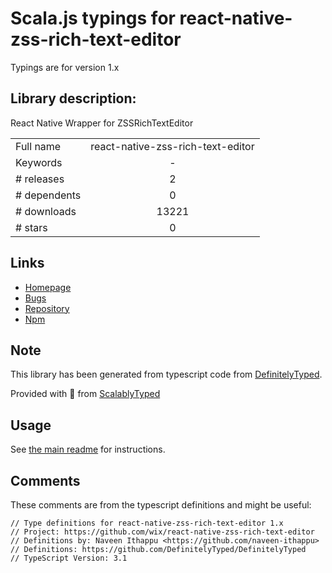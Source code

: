 
# Scala.js typings for react-native-zss-rich-text-editor

Typings are for version 1.x

## Library description:
React Native Wrapper for ZSSRichTextEditor

|                    |                 |
| ------------------ | :-------------: |
| Full name          | react-native-zss-rich-text-editor |
| Keywords           | - |
| # releases         | 2 |
| # dependents       | 0 |
| # downloads        | 13221 |
| # stars            | 0 |

## Links
- [Homepage](https://github.com/wix/react-native-zss-rich-text-editor#readme)
- [Bugs](https://github.com/wix/react-native-zss-rich-text-editor/issues)
- [Repository](https://github.com/wix/react-native-zss-rich-text-editor)
- [Npm](https://www.npmjs.com/package/react-native-zss-rich-text-editor)
    


## Note
This library has been generated from typescript code from [DefinitelyTyped](https://definitelytyped.org).

Provided with :purple_heart: from [ScalablyTyped](https://github.com/oyvindberg/ScalablyTyped)

## Usage
See [the main readme](../../readme.md) for instructions.

## Comments

These comments are from the typescript definitions and might be useful:
```
// Type definitions for react-native-zss-rich-text-editor 1.x
// Project: https://github.com/wix/react-native-zss-rich-text-editor
// Definitions by: Naveen Ithappu <https://github.com/naveen-ithappu>
// Definitions: https://github.com/DefinitelyTyped/DefinitelyTyped
// TypeScript Version: 3.1

```

